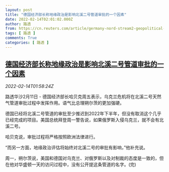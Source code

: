 ```yaml
---
layout: post
title: "德国经济部长称地缘政治是影响北溪二号管道审批的一个因素"
date: 2022-02-14T02:01:02.000Z
author: 路透
from: https://cn.reuters.com/article/germany-nord-stream2-geopolitical-0214-idCNKBS2KJ03Q
tags: [ 路透 ]
comments: True
categories: [ 路透 ]
---
```

<!--1644804062000-->
[德国经济部长称地缘政治是影响北溪二号管道审批的一个因素](https://cn.reuters.com/article/germany-nord-stream2-geopolitical-0214-idCNKBS2KJ03Q)
------

<div>
<div><i>2022-02-14T01:58:24Z</i></div><p>路透华沙2月11日 - 德国经济部长哈贝克周五表示，乌克兰危机将在北溪二号天然气管道审批过程中发挥作用。语气比总理朔尔茨的更加强硬。</p><p>德国已经将北溪二号管道的审批至少推迟到2022年下半年，但没有取消这个几乎已经完成的项目。美国总统拜登周一警告说，如果俄罗斯入侵乌克兰，就不会有北溪二号。</p><p>哈贝克说，审批过程将严格按照欧洲法律进行。</p><p>“而另一方面，地缘政治评估将始终对北溪二号的审批有影响，”他补充说。</p><p>周一，朔尔茨说，美国和德国对乌克兰、对俄罗斯以及对制裁的态度是一致的，但在他对华盛顿一天的访问过程中，没有公开提这条管道的名字。(完)</p>
</div>
